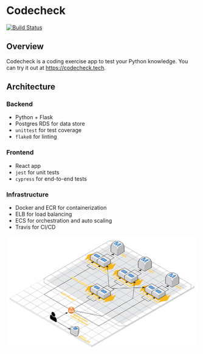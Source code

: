 # Codecheck
[![Build Status](https://travis-ci.org/marcdown/codecheck.svg?branch=master)](https://travis-ci.org/marcdown/codecheck)

## Overview
Codecheck is a coding exercise app to test your Python knowledge. You can try it out at https://codecheck.tech.

## Architecture
### Backend
* Python + Flask
* Postgres RDS for data store
* `unittest` for test coverage
* `flake8` for linting

### Frontend
* React app
* `jest` for unit tests
* `cypress` for end-to-end tests

### Infrastructure
* Docker and ECR for containerization
* ELB for load balancing
* ECS for orchestration and auto scaling
* Travis for CI/CD

[![Codecheck architecture](img/codecheck-architecture.png)](https://raw.githubusercontent.com/marcdown/codecheck/master/img/codecheck-architecture.png)